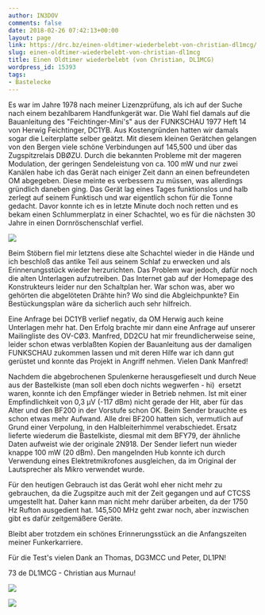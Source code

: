 ```yaml
---
author: IN3DOV
comments: false
date: 2018-02-26 07:42:13+00:00
layout: page
link: https://drc.bz/einen-oldtimer-wiederbelebt-von-christian-dl1mcg/
slug: einen-oldtimer-wiederbelebt-von-christian-dl1mcg
title: Einen Oldtimer wiederbelebt (von Christian, DL1MCG)
wordpress_id: 15393
tags:
- Bastelecke
---
```


Es war im Jahre 1978 nach meiner Lizenzprüfung, als ich auf der Suche nach einem bezahlbarem Handfunkgerät war. Die Wahl fiel damals auf die Bauanleitung des "Feichtinger-Mini's" aus der FUNKSCHAU 1977 Heft 14 von Herwig Feichtinger, DC1YB. Aus Kostengründen hatten wir damals sogar die Leiterplatte selber geätzt. Mit diesem kleinen Gerätchen gelangen von den Bergen viele schöne Verbindungen auf 145,500 und über das Zugspitzrelais DBØZU. Durch die bekannten Probleme mit der mageren Modulation, der geringen Sendeleistung von ca. 100 mW und nur zwei Kanälen habe ich das Gerät nach einiger Zeit dann an einen befreundeten OM abgegeben. Diese meinte es verbessern zu müssen, was allerdings gründlich daneben ging. Das Gerät lag eines Tages funktionslos und halb zerlegt auf seinem Funktisch und war eigentlich schon für die Tonne gedacht. Davor konnte ich es in letzte Minute doch noch retten und es bekam einen Schlummerplatz in einer Schachtel, wo es für die nächsten 30 Jahre in einen Dornröschenschlaf verfiel.

[![](https://drc.bz/wp-content/uploads/2018/02/1.jpg)](https://drc.bz/wp-content/uploads/2018/02/1.jpg)

Beim Stöbern fiel mir letztens diese alte Schachtel wieder in die Hände und ich beschloß das antike Teil aus seinem Schlaf zu erwecken und als Erinnerungsstück wieder herzurichten. Das Problem war jedoch, dafür noch die alten Unterlagen aufzutreiben. Das Internet gab auf der Homepage des Konstrukteurs leider nur den Schaltplan her. War schon was, aber wo gehörten die abgelöteten Drähte hin? Wo sind die Abgleichpunkte? Ein Bestückungsplan wäre da sicherlich auch sehr hilfreich.

Eine Anfrage bei DC1YB verlief negativ, da OM Herwig auch keine Unterlagen mehr hat. Den Erfolg brachte mir dann eine Anfrage auf unserer Mailingliste des OV-CØ3. Manfred, DD2CU hat mir freundlicherweise seine, leider schon etwas verblaßten Kopien der Bauanleitung aus der damaligen FUNKSCHAU zukommen lassen und mit deren Hilfe war ich dann gut gerüstet und konnte das Projekt in Angriff nehmen. Vielen Dank Manfred!

Nachdem die abgebrochenen Spulenkerne herausgefieselt und durch Neue aus der Bastelkiste (man soll eben doch nichts wegwerfen - hi)  ersetzt waren, konnte ich den Empfänger wieder in Betrieb nehmen. Ist mit einer Empfindlichkeit von 0,3 µV (-117 dBm) nicht gerade der Hit, aber für das Alter und den BF200 in der Vorstufe schon OK. Beim Sender brauchte es schon etwas mehr Aufwand. Alle drei BF200 hatten sich, vermutlich auf Grund einer Verpolung, in den Halbleiterhimmel verabschiedet. Ersatz lieferte wiederum die Bastelkiste, diesmal mit dem BFY79, der ähnliche Daten aufweist wie der originale 2N918. Der Sender liefert nun wieder knappe 100 mW (20 dBm). Den mangelnden Hub konnte ich durch Verwendung eines Elektretmikrofones ausgleichen, da im Original der Lautsprecher als Mikro verwendet wurde.

Für den heutigen Gebrauch ist das Gerät wohl eher nicht mehr zu gebrauchen, da die Zugspitze auch mit der Zeit gegangen und auf CTCSS umgestellt hat. Daher kann man nicht mehr darüber arbeiten, da der 1750 Hz Rufton ausgedient hat. 145,500 MHz geht zwar noch, aber inzwischen gibt es dafür zeitgemäßere Geräte.

Bleibt aber trotzdem ein schönes Erinnerungsstück an die Anfangszeiten meiner Funkerkarriere.

Für die Test's vielen Dank an Thomas, DG3MCC und Peter, DL1PN!

73 de DL1MCG - Christian aus Murnau!



[![](https://drc.bz/wp-content/uploads/2018/02/2.jpg)](https://drc.bz/wp-content/uploads/2018/02/2.jpg)

[![](https://drc.bz/wp-content/uploads/2018/02/3.jpg)](https://drc.bz/wp-content/uploads/2018/02/3.jpg)






